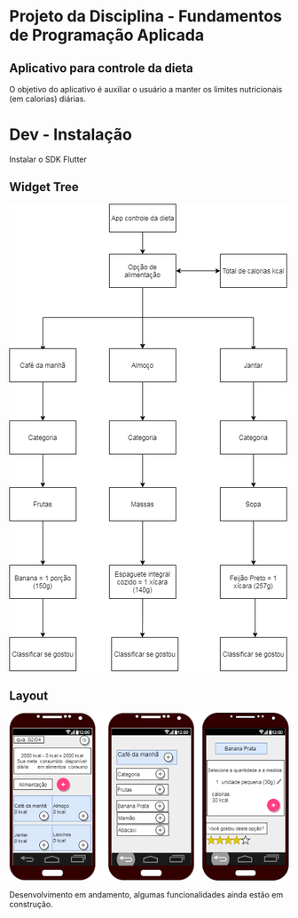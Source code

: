 # Projeto da Disciplina - Fundamentos de Programação Aplicada
## Aplicativo para controle da dieta
O objetivo do aplicativo é auxiliar o usuário a manter os limites nutricionais (em calorias) diárias.

# Dev - Instalação
Instalar o SDK Flutter 

## Widget Tree

![App](https://github.com/palima1/Fundamentos/blob/main/arvore1.png)

## Layout

![App controle da dieta](https://github.com/palima1/Fundamentos/blob/main/Diagram.png)

Desenvolvimento em andamento, algumas funcionalidades ainda estão em construção.
